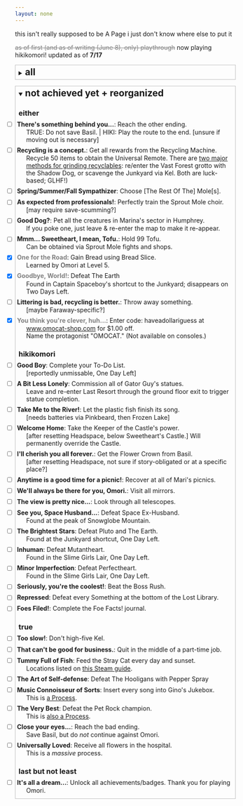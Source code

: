 ```yaml
---
layout: none
---
```

<style>details{border:1px solid #bfbfbf; padding:.25em .5em; margin:1em 0;} summary{cursor:pointer;} summary h2{display:inline;} .task-list{list-style-type:none; margin:0 0 0 1.25em; padding:0;} .task-list li{margin:.5em 0; text-indent:-1.5em;} input{margin-right:.5em;} h3{margin-bottom:0;}

del,input[checked]+strong{color:#808080;}</style>

this isn't really supposed to be A Page i just don't know where else to put it

~~as of first (and as of writing (June 8), only) playthrough~~ now playing hikikomori! updated as of **7/17**

<details markdown="1">
<summary><h2>all</h2></summary>
- [x] **Good Morning!**: Wake up in the morning.
- [x] **Oyasumi.**: Go to sleep after a long day.
- [x] **Alt+F4**: Defeat Download Window.
- [x] **See you, Space Boyfriend...**: Defeat Space Ex-Boyfriend.
- [x] **Ohohohoho!!**: Defeat Sweetheart.
- [x] **Buy high, sell low.**: Defeat Mr. Jawsum.
- [x] **When I flex, I feel my best!**: Defeat Pluto (expanded).
- [x] **Slime Time is Over!**: Defeat Slime Girls.
- [x] **Whale done.**: Defeat Humphrey.
- [ ! ] **There's something behind you...**: Reach the other ending.  
TRUE: Do not save Basil. \| HIKI: Play the route to the end. [unsure if moving out is necessary]
- [x] **Green Thumb**: Water a plant back to life in Basil's garden.  
Not mandatory, but can't miss it.
- [x] **So majestic... so beautiful...**: Fly the Butt Certificate in Cattail Field.  
Before climbing up to Otherworld, complete the quest Berly's Lost Ball.
- [ ! ] **Recycling is a concept.**: Get all rewards from the Recycling Machine.  
Recycle 50 items to obtain the Universal Remote. There are two major methods for grinding recyclables: re/enter the Vast Forest grotto with the Shadow Dog, or scavenge the Junkyard via Kel. Both are luck-based; GLHF!)
- [x] **What's the big idea?!?!**: Make your way and talk to the Lone Mole.  
Found in the Otherworld Outskirts.
- [x] **xD**: Get the LOL Sword.  
Complete the quest Weeping Willow.
- [x] **Christmas Crusher**: Ruin Christmas.  
Found in Sprout Mole Village.
- [x] **Winter Sympathizer**: Choose the Winter Mole.  
Found in Sprout Mole Village; Spring, Summer, Fall, or Winter. Can only get one per file; save before answering to quickly get all four.
- [ ! ] **Spring/Summer/Fall Sympathizer**: Choose [The Rest Of The] Mole[s].
- [x] **AWEKJRLKJFLKASNFAWIJGAWEFJAWEKFJAKFAASJFKA**: Kill the first Sous Chef.  
In Sweetheart's Castle, Royal Kitchen, make at least one mistake during your first attempt at cake-baking.
- [x] **Everyone's a critic.**: Watch all movies in Sweetheart's "throne room".  
There are 11. Completely random!)
- [ ! ] **As expected from professionals!**: Perfectly train the Sprout Mole choir.  
[may require save-scumming?]
- [x] **Hope and Vigor!**: Complete Orange Joe's quest.  
Both in Orange Oasis; brother is on the second level of Dino's Dig.
- [x] **The Chosen One**: Turn the valve to the right in Rain Town.
- [x] **Ain't nobody here but us chickens.**: Defeat the Chicken? at the top of Dino's Dig.  
May require save-scumming; if it runs, it won't re-appear.
- [x] **The currency of the future...**: Trade Clams for Clems.  
In Sprout Mole Village, complete the B.E.D. quest. Outside Last Resort after defeating Pluto, trade clams with Shady Mole.
- [x] **Ghost Party!**: Have a Ghost Party.  
Complete the quest Ghost Party, then talk to the Tophat Ghost.
- [ ! ] **Good Dog?**: Pet all the creatures in Marina's sector in Humphrey.  
If you poke one, just leave & re-enter the map to make it re-appear.
- [ ! ] **Mmm... Sweetheart, I mean, Tofu.**: Hold 99 Tofu.  
Can be obtained via Sprout Mole fights and shops.
- [x] **Bunny Exterminator**: Defeat 100 Bunnies.  
Any variant works.
- [x] **Squizzard Exterminator**: Defeat 100 Squizzards.  
Found at the Underwater Highway, Seacow Farms (and only there). All respawn.
- [x] **Thank you! Thank you! Thank you!**: Commission Rococo.  
After defeating Sweetheart, can be found in the castle basement.
- [x] **Patron of the Arts**: Commission all of Rococo's art.  
Leave and re-enter Sprout Mole Village to trigger artwork completion. Costs 106,000 clams total, including the first.
- [x] **Power of Friendship!**: Release Energy on your foes.
- [x] **One for the Road**: Gain Bread using Bread Slice.  
Learned by Omori at Level 5.
- [x] **Perfect Weather Conditions**: Defeat Kite Kid.  
Found in Pinwheel Forest.
- [x] **Gwahahaha!!**: Defeat ???.  
Defeat Pluto in Otherworld before finding the Special Mixtape.
- [x] **Goodbye, World!**: Defeat The Earth  
Found in Captain Spaceboy's shortcut to the Junkyard; disappears on Two Days Left.
- [x] **Ohoooooooooo...**: Defeat the Unbread Twins.  
Found in Orange Oasis, Breaven. (Poke around the graveyard.)
- [x] **The First Law**: Defeat Roboheart.  
Found in the Slime Girls Lair, Molly's puzzle room (post-cutscene).
- [x] **Minty Fresh**: Brush your teeth every day.
- [x] **Good Dog**: Pet a dog.
- [ ! ] **Littering is bad, recycling is better.**: Throw away something.
- [x] **R.I.P.**: Read all the tombstones in the... dev room...  
Found in Black Space, The Neighborhood.
- [x] **You think you're clever, huh...**: Enter code: haveadollariguess at www.omocat-shop.com for $1.00 off.  
Name the protagonist "OMOCAT." (Not available on consoles.)
- [x] **They call me Scarethrow.**: Listen to Mr. Scarethrow's rant.  
Found in the Junkyard. Dialogue loops when complete.
- [ ! ] **It's all a dream...**: Unlock all achievements/badges. Thank you for playing Omori.
- [x] **One more day...**: Reach the good ending.  
Save Basil, then continue against Omori.
- [ ! ] **Close your eyes...**: Reach the bad ending.  
Save Basil, but do *not* continue against Omori.
- [x] **Up high...**: High-five Kel.
- [x] **Down low...**: High-five Kel three times.
- [ ! ] **Too slow!**: Don't high-five Kel.
- [x] **I'll just take that...**: Take $20.00 from Kel's wardrobe.
- [x] **It's honest work.**: Complete all part-time jobs once.
- [x] **Against all odds...**: Get a perfect score delivering pizza.
- [ ! ] **That can't be good for business.**: Quit in the middle of a part-time job.
- [x] **Good Company**: Go to Sean and Karen's housewarming party.  
Two prerequisite encounters: Three Days Left at Fix-It, then at their house in the morning of One Day Left.
- [x] **Math Whiz**: Complete the math worksheet correctly.
- [x] **Grammar Whiz**: Complete the grammar worksheet correctly.
- [ ! ] **Tummy Full of Fish**: Feed the Stray Cat every day and sunset.  
Locations listed on this Steam guide.
- [x] **NEEERRRDDDDD!!!**: Lose to Kim and Vance.
- [ ! ] **The Art of Self-defense**: Defeat The Hooligans with Pepper Spray
- [x] **Bees?**: Battle the "bees".  
During Two Days Left, found in Faraway Park after picking up the "pizza" order. Winning not required. (Disappears after the lake cutscene.)
- [ ! ] **Music Connoisseur of Sorts**: Insert every song into Gino's Jukebox.  
This is a Process.
- [ ! ] **The Very Best**: Defeat the Pet Rock champion.  
This is also a Process.
- [x] **Reduce, reuse, and recycle!**: Defeat the Recyclepath.  
Requires completing the Fashionable Mom's sidequest on Two Days Left.
- [ ! ] **Universally Loved**: Receive all flowers in the hospital.  
This is a *massive* process.
- [x] **When she was here...**: Give Flowers to Mari.
- [ ! ] **Good Boy**: Complete your To-Do List.  
[reportedly unmissable, One Day Left]
- [ ! ] **A Bit Less Lonely**: Commission all of Gator Guy's statues.  
Leave and re-enter Last Resort through the ground floor exit to trigger statue completion.
- [ ! ] **Take Me to the River!**: Let the plastic fish finish its song.  
[needs batteries via Pinkbeard, then Frozen Lake]
- [ ! ] **Welcome Home**: Take the Keeper of the Castle's power.  
[after resetting Headspace, below Sweetheart's Castle.] Will permanently override the Castle.
- [ ! ] **I'll cherish you all forever.**: Get the Flower Crown from Basil.  
[after resetting Headspace, not sure if story-obligated or at a specific place?]
- [ ! ] **Anytime is a good time for a picnic!**: Recover at all of Mari's picnics.
- [ ! ] **We'll always be there for you, Omori.**: Visit all mirrors.
- [ ! ] **The view is pretty nice...**: Look through all telescopes.
- [ ! ] **See you, Space Husband...**: Defeat Space Ex-Husband.  
Found at the peak of Snowglobe Mountain.
- [ ! ] **The Brightest Stars**: Defeat Pluto and The Earth.  
Found at the Junkyard shortcut, One Day Left.
- [ ! ] **Inhuman**: Defeat Mutantheart.  
Found in the Slime Girls Lair, One Day Left.
- [ ! ] **Minor Imperfection**: Defeat Perfectheart.  
Found in the Slime Girls Lair, One Day Left.
- [ ! ] **Seriously, you're the coolest!**: Beat the Boss Rush.
- [ ! ] **Repressed**: Defeat every Something at the bottom of the Lost Library.
- [ ! ] **Foes Filed!**: Complete the Foe Facts! journal.
</details>


<details open markdown="1">
<summary><h2>not achieved yet + reorganized</h2></summary>

### either
- [ ] **There's something behind you...**: Reach the other ending.  
TRUE: Do not save Basil. \| HIKI: Play the route to the end. [unsure if moving out is necessary]
- [ ] **Recycling is a concept.**: Get all rewards from the Recycling Machine.  
Recycle 50 items to obtain the Universal Remote. There are [two major methods for grinding recyclables](https://omori.fandom.com/wiki/RECYCLING_MACHINE#STRATEGY): re/enter the Vast Forest grotto with the Shadow Dog, or scavenge the Junkyard via Kel. Both are luck-based; GLHF!)
- [ ] **Spring/Summer/Fall Sympathizer**: Choose [The Rest Of The] Mole[s].
- [ ] **As expected from professionals!**: Perfectly train the Sprout Mole choir.  
[may require save-scumming?]
- [ ] **Good Dog?**: Pet all the creatures in Marina's sector in Humphrey.  
If you poke one, just leave & re-enter the map to make it re-appear.
- [ ] **Mmm... Sweetheart, I mean, Tofu.**: Hold 99 Tofu.  
Can be obtained via Sprout Mole fights and shops.
- [x] **One for the Road**: Gain Bread using Bread Slice.  
Learned by Omori at Level 5.
- [x] **Goodbye, World!**: Defeat The Earth  
Found in Captain Spaceboy's shortcut to the Junkyard; disappears on Two Days Left.
- [ ] **Littering is bad, recycling is better.**: Throw away something.  
[maybe Faraway-specific?]
- [x] **You think you're clever, huh...**: Enter code: haveadollariguess at www.omocat-shop.com for $1.00 off.  
Name the protagonist "OMOCAT." (Not available on consoles.)

### hikikomori
- [ ] **Good Boy**: Complete your To-Do List.  
[reportedly unmissable, One Day Left]
- [ ] **A Bit Less Lonely**: Commission all of Gator Guy's statues.  
Leave and re-enter Last Resort through the ground floor exit to trigger statue completion.
- [ ] **Take Me to the River!**: Let the plastic fish finish its song.  
[needs batteries via Pinkbeard, then Frozen Lake]
- [ ] **Welcome Home**: Take the Keeper of the Castle's power.  
[after resetting Headspace, below Sweetheart's Castle.] Will permanently override the Castle.
- [ ] **I'll cherish you all forever.**: Get the Flower Crown from Basil.  
[after resetting Headspace, not sure if story-obligated or at a specific place?]
- [ ] **Anytime is a good time for a picnic!**: Recover at all of Mari's picnics.
- [ ] **We'll always be there for you, Omori.**: Visit all mirrors.
- [ ] **The view is pretty nice...**: Look through all telescopes.
- [ ] **See you, Space Husband...**: Defeat Space Ex-Husband.  
Found at the peak of Snowglobe Mountain.
- [ ] **The Brightest Stars**: Defeat Pluto and The Earth.  
Found at the Junkyard shortcut, One Day Left.
- [ ] **Inhuman**: Defeat Mutantheart.  
Found in the Slime Girls Lair, One Day Left.
- [ ] **Minor Imperfection**: Defeat Perfectheart.  
Found in the Slime Girls Lair, One Day Left.
- [ ] **Seriously, you're the coolest!**: Beat the Boss Rush.
- [ ] **Repressed**: Defeat every Something at the bottom of the Lost Library.
- [ ] **Foes Filed!**: Complete the Foe Facts! journal.

### true
- [ ] **Too slow!**: Don't high-five Kel.
- [ ] **That can't be good for business.**: Quit in the middle of a part-time job.
- [ ] **Tummy Full of Fish**: Feed the Stray Cat every day and sunset.  
Locations listed on [this Steam guide](https://steamcommunity.com/sharedfiles/filedetails/?id=2342372862).
- [ ] **The Art of Self-defense**: Defeat The Hooligans with Pepper Spray
- [ ] **Music Connoisseur of Sorts**: Insert every song into Gino's Jukebox.  
This is [a Process](https://omori.fandom.com/wiki/Category:CDS).
- [ ] **The Very Best**: Defeat the Pet Rock champion.  
This is [also a Process](https://omori.fandom.com/wiki/PET_ROCKS#PLAYERS).
- [ ] **Close your eyes...**: Reach the bad ending.  
Save Basil, but do *not* continue against Omori.
- [ ] **Universally Loved**: Receive all flowers in the hospital.  
This is a *massive* process.

### last but not least
- [ ] **It's all a dream...**: Unlock all achievements/badges. Thank you for playing Omori.
</details>